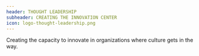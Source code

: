 ```yaml
---
header: THOUGHT LEADERSHIP
subheader: CREATING THE INNOVATION CENTER
icon: logo-thought-leadership.png
---
```

Creating the capacity to innovate in organizations where culture gets in the way.
